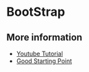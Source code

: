# BootStrap

## More information

* [Youtube Tutorial](https://www.youtube.com/playlist?list=PLillGF-RfqbYeckUaD1z6nviTp31GLTH8)
* [Good Starting Point](https://www.youtube.com/watch?v=5GcQtLDGXy8&list=PLillGF-RfqbZ7b9ytQhLqLvWO2Q_3Ph7S)
